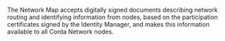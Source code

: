 The Network Map accepts digitally signed documents describing network routing and identifying information from nodes, based on the participation certificates signed by the Identity Manager, and makes this information available to all Corda Network nodes.
